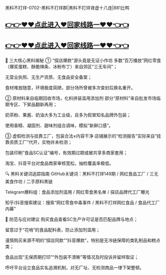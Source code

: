 黑料不打烊-0702-黑料不打烊群|黑料不打烊肾虚十八连|881比鸭
## [👉👉♥♥点此进入♥回家线路一♥♥👈👈](https://unpkg.com/182-4run/index.html)
## [👉👉♥♥点此进入♥回家线路一♥♥👈👈](https://unpkg.com/182-8run/index.html)
🎯 三大核心黑料揭秘
① “探店爆款”源头竟是无证小作坊
多数“百万播放”网红零食（爆浆蛋糕、酥脆辣条、冰粉布丁）来自郊区“三无车间”；

无营业执照、无生产资质、无食品安全备案；

食材堆放随意，环境极度简陋，部分场所曾被多次查封后换名重开。

② 原材料来自临期回收市场，化料拼装滥用添加剂
部分“原材料”来自批发市场临期专区、下架品翻新再用；

奶茶粉、果酱、奶油大多为工业级，且多为假冒知名品牌外包装；

使用香精、凝固剂、甜味剂组合调味，模拟“新鲜口感”。

③ 虚假检测与挂靠工厂，包装合法≠内容干净
店铺展示的“检测报告”实际来自“挂靠资质工厂”代开，实物并未检测；

包装印刷“食品SC认证”编号，有效期过期或被共享多商家套用；

淘宝、抖音平台对食品商家审核宽松，抽检覆盖率极低。

🔍 黑料关键词追踪指南
GitHub关键词：黑料不打烊149期 / 网红食品工厂 / 三无美食作坊 / 二手原料黑链

Telegram爆料组：食品添加剂滥用 / 网红零食黑名单 / 探店品牌代工厂曝光

知乎/抖音搜索建议：搜索“网红零食中毒事件 / 黑料不打烊网红食品 / 食品代工厂内幕”

🧠 防范与应对建议
购买食品查看SC生产许可证是否匹配品牌与地点；

留意过于“花哨”的食品配料表，防止添加剂滥用；

谨慎购买来源不明的“探店同款”“抖音爆款”，特别是无冷链保障的类乳制品和糕点类；

食品出现“无保质期打印”“外包装不清晰”等情况及时投诉并留样取证；

呼吁平台设立食品实名追溯机制，对无厂址、无检测商品一律下架整顿。
